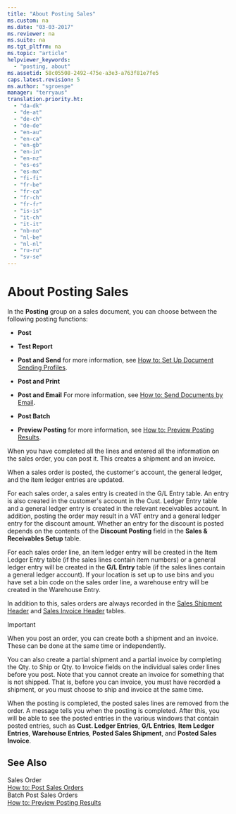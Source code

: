 ```yaml
---
title: "About Posting Sales"
ms.custom: na
ms.date: "03-03-2017"
ms.reviewer: na
ms.suite: na
ms.tgt_pltfrm: na
ms.topic: "article"
helpviewer_keywords: 
  - "posting, about"
ms.assetid: 58c05508-2492-475e-a3e3-a763f81e7fe5
caps.latest.revision: 5
ms.author: "sgroespe"
manager: "terryaus"
translation.priority.ht: 
  - "da-dk"
  - "de-at"
  - "de-ch"
  - "de-de"
  - "en-au"
  - "en-ca"
  - "en-gb"
  - "en-in"
  - "en-nz"
  - "es-es"
  - "es-mx"
  - "fi-fi"
  - "fr-be"
  - "fr-ca"
  - "fr-ch"
  - "fr-fr"
  - "is-is"
  - "it-ch"
  - "it-it"
  - "nb-no"
  - "nl-be"
  - "nl-nl"
  - "ru-ru"
  - "sv-se"
---
```

# About Posting Sales
In the **Posting** group on a sales document, you can choose between the following posting functions:  
  
-   **Post**  
  
-   **Test Report**  
  
-   **Post and Send** for more information, see [How to: Set Up Document Sending Profiles](../Sales/how-to-set-up-document-sending-profiles.md).  
  
-   **Post and Print**  
  
-   **Post and Email** For more information, see [How to: Send Documents by Email](../BusinessFunctionality/IntegratingWithMicrosoftOffice/how-to-send-documents-by-email.md).  
  
-   **Post Batch**  
  
-   **Preview Posting** for more information, see [How to: Preview Posting Results](../WorkingWithDynamics/how-to-preview-posting-results.md).  
  
 When you have completed all the lines and entered all the information on the sales order, you can post it. This creates a shipment and an invoice.  
  
 When a sales order is posted, the customer's account, the general ledger, and the item ledger entries are updated.  
  
 For each sales order, a sales entry is created in the G\/L Entry table. An entry is also created in the customer's account in the Cust. Ledger Entry table and a general ledger entry is created in the relevant receivables account. In addition, posting the order may result in a VAT entry and a general ledger entry for the discount amount. Whether an entry for the discount is posted depends on the contents of the **Discount Posting** field in the **Sales & Receivables Setup** table.  
  
 For each sales order line, an item ledger entry will be created in the Item Ledger Entry table \(if the sales lines contain item numbers\) or a general ledger entry will be created in the **G\/L Entry** table \(if the sales lines contain a general ledger account\). If your location is set up to use bins and you have set a bin code on the sales order line, a warehouse entry will be created in the Warehouse Entry.  
  
 In addition to this, sales orders are always recorded in the [Sales Shipment Header](../Topic/\($%20T_110%20Sales%20Shipment%20Header%20$\).md) and [Sales Invoice Header](../Topic/\($%20T_112%20Sales%20Invoice%20Header%20$\).md) tables.  
  
> [!IMPORTANT]  
>  When you post an order, you can create both a shipment and an invoice. These can be done at the same time or independently.  
>   
>  You can also create a partial shipment and a partial invoice by completing the Qty. to Ship or Qty. to Invoice fields on the individual sales order lines before you post. Note that you cannot create an invoice for something that is not shipped. That is, before you can invoice, you must have recorded a shipment, or you must choose to ship and invoice at the same time.  
  
 When the posting is completed, the posted sales lines are removed from the order. A message tells you when the posting is completed. After this, you will be able to see the posted entries in the various windows that contain posted entries, such as **Cust. Ledger Entries**, **G\/L Entries**, **Item Ledger Entries**, **Warehouse Entries**, **Posted Sales Shipment**, and **Posted Sales Invoice**.  
  
## See Also  
 Sales Order   
 [How to: Post Sales Orders](../Sales/how-to-post-sales-orders.md)   
 Batch Post Sales Orders   
 [How to: Preview Posting Results](../WorkingWithDynamics/how-to-preview-posting-results.md)